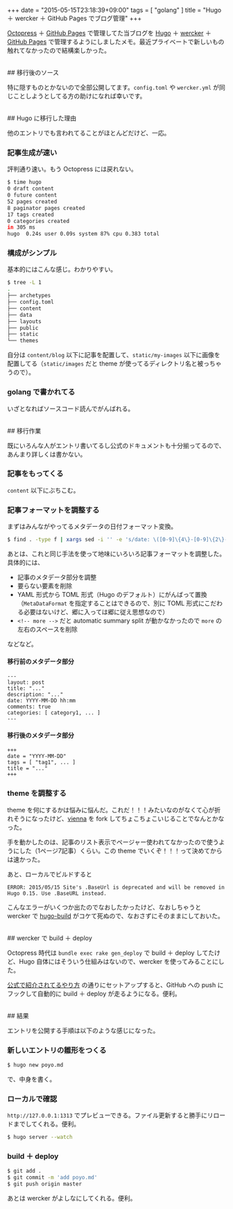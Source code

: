 +++
date = "2015-05-15T23:18:39+09:00"
tags = [ "golang" ]
title = "Hugo ＋ wercker ＋ GitHub Pages でブログ管理"
+++

[Octopress](http://octopress.org) ＋ [GitHub Pages](https://pages.github.com) で管理してた当ブログを [Hugo](http://gohugo.io) ＋ [wercker](http://wercker.com) ＋ [GitHub Pages](https://pages.github.com/) で管理するようにしましたメモ。最近プライベートで新しいもの触れてなかったので結構楽しかった。

<!--more-->

<br />
## 移行後のソース

特に隠すものとかないので全部公開してます。`config.toml` や `wercker.yml` が同じことしようとしてる方の助けになれば幸いです。

<div class="github-card" data-github="m0t0k1ch1/m0t0k1ch1st0ry" data-width="300" data-height="150" data-theme="default"></div>
<script src="http://lab.lepture.com/github-cards/widget.js"></script>

<br />
## Hugo に移行した理由

他のエントリでも言われてることがほとんどだけど、一応。

### 記事生成が速い

評判通り速い。もう Octopress には戻れない。

``` sh
$ time hugo
0 draft content
0 future content
52 pages created
8 paginator pages created
17 tags created
0 categories created
in 305 ms
hugo  0.24s user 0.09s system 87% cpu 0.383 total
```

### 構成がシンプル

基本的にはこんな感じ。わかりやすい。

``` sh
$ tree -L 1
.
├── archetypes
├── config.toml
├── content
├── data
├── layouts
├── public
├── static
└── themes
```

自分は `content/blog` 以下に記事を配置して、`static/my-images` 以下に画像を配置してる（`static/images` だと theme が使ってるディレクトリ名と被っちゃうので）。

### golang で書かれてる

いざとなればソースコード読んでがんばれる。

<br />
## 移行作業

既にいろんな人がエントリ書いてるし公式のドキュメントも十分揃ってるので、あんまり詳しくは書かない。

### 記事をもってくる

`content` 以下にぶちこむ。

### 記事フォーマットを調整する

まずはみんながやってるメタデータの日付フォーマット変換。

``` sh
$ find . -type f | xargs sed -i '' -e 's/date: \([0-9]\{4\}-[0-9]\{2\}-[0-9]\{2\}\).*$/date: \1/g'
```

あとは、これと同じ手法を使って地味にいろいろ記事フォーマットを調整した。具体的には、

* 記事のメタデータ部分を調整
 * 要らない要素を削除
 * YAML 形式から TOML 形式（Hugo のデフォルト）にがんばって置換（`MetaDataFormat` を指定することはできるので、別に TOML 形式にこだわる必要はないけど、郷に入っては郷に従え思想なので）
* `<!-- more -->` だと automatic summary split が動かなかったので `more` の左右のスペースを削除

などなど。

#### 移行前のメタデータ部分

``` nohighlight
---
layout: post
title: "..."
description: "..."
date: YYYY-MM-DD hh:mm
comments: true
categories: [ category1, ... ]
---
```

#### 移行後のメタデータ部分

``` nohighlight
+++
date = "YYYY-MM-DD"
tags = [ "tag1", ... ]
title = "..."
+++
```

### theme を調整する

theme を何にするかは悩みに悩んだ。これだ！！！みたいなのがなくて心が折れそうになったけど、[vienna](https://github.com/keichi/vienna) を fork してちょこちょこいじることでなんとかなった。

手を動かしたのは、記事のリスト表示でページャー使われてなかったので使うようにした（1ページ7記事）くらい。この theme でいくぞ！！！って決めてからは速かった。

あと、ローカルでビルドすると

``` nohighlight
ERROR: 2015/05/15 Site's .BaseUrl is deprecated and will be removed in Hugo 0.15. Use .BaseURL instead.
```

こんなエラーがいくつか出たのでなおしたかったけど、なおしちゃうと wercker で [hugo-build](https://app.wercker.com/#applications/54a7744c6b3ba8733de4dcde/tab/details) がコケて死ぬので、なおさずにそのままにしておいた。

<br />
## wercker で build ＋ deploy

Octopress 時代は `bundle exec rake gen_deploy` で build ＋ deploy してたけど、Hugo 自体にはそういう仕組みはないので、wercker を使ってみることにした。

[公式で紹介されてるやり方](http://gohugo.io/tutorials/automated-deployments) の通りにセットアップすると、GitHub への push にフックして自動的に build ＋ deploy が走るようになる。便利。


<br />
## 結果

エントリを公開する手順は以下のような感じになった。

### 新しいエントリの雛形をつくる

``` sh
$ hugo new poyo.md
```

で、中身を書く。

### ローカルで確認

`http://127.0.0.1:1313` でプレビューできる。ファイル更新すると勝手にリロードまでしてくれる。便利。

``` sh
$ hugo server --watch
```

### build ＋ deploy

``` sh
$ git add .
$ git commit -m 'add poyo.md'
$ git push origin master
```

あとは wercker がよしなにしてくれる。便利。
